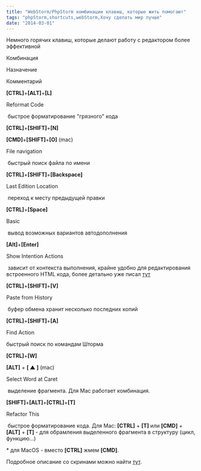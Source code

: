 ```yaml
---
title: "WebStorm/PhpStorm комбинации клавиш, которые жить помогают"
tags: "phpStorm,shortcuts,webStorm,Хочу сделать мир лучше"
date: "2014-03-01"
---
```


Немного горячих клавиш, которые делают работу с редактором более эффективной

Комбинация

Назначение

Комментарий

**\[CTRL\]**+**\[ALT\]**+**\[L\]**

Reformat Code

 быстрое форматирование "грязного" кода

**\[CTRL\]**+**\[**SHIFT**\]**+**\[N\]**

**\[**CMD**\]**+**\[****SHIFT****\]**+**\[O\]** (mac)

File navigation

 быстрый поиск файла по имени

**\[CTRL\]**+**\[SHIFT\]**+**\[Backspace\]**

Last Edition Location

 переход к месту предыдущей правки

**\[CTRL\]**+**\[Space\]**

Basic

 вывод возможных вариантов автодополнения

**\[Alt\]**+**\[Enter\]**

Show Intention Actions

 зависит от контекста выполнения, крайне удобно для редактирования встроенного HTML кода, более детально уже писал [тут](https://stepansuvorov.com/blog/2014/02/webstorm-editing-html-inside-of-js-literals/)

**\[CTRL\]**+**\[SHIFT\]**+**\[V\]**

Paste from History

 буфер обмена хранит несколько последних копий

**\[CTRL\]**+**\[SHIFT\]**+**\[A\]**

Find Action

быстрый поиск по командам Шторма

**\[CTRL\]**+**\[W\]**

**\[ALT\]** + **\[ ▲ \]** (mac)

Select Word at Caret

 выделение фрагмента. Для Mac работает комбинация.

**\[SHIFT\]**+**\[ALT\]**+**\[CTRL\]**+**\[T\]**

Refactor This

 быстрое форматирование кода. Для Mac: **\[CTRL\]** + **\[T\]** или **\[CMD\]** + **\[ALT\]** + **\[T\]** - для обрамления выделенного фрагмента в структуру (цикл, функцию...)

\* для MacOS - вместо **\[CTRL\]** жмем **\[CMD\]**.

Подробное описание со скринами можно найти [тут](https://www.sitepoint.com/phpstorm-top-productivity-hacks-shortcuts/ "phpstorm-top-productivity-hacks-shortcuts").
